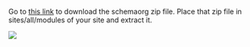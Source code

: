 Go to [this link](https://drupal.org/project/schemaorg) to download the schemaorg zip file. Place that zip file in sites/all/modules of your site and extract it.

![](http://imagizer.imageshack.us/v2/800x600q90/839/szdr.png)
